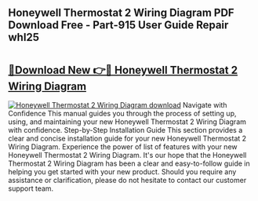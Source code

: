 ## Honeywell Thermostat 2 Wiring Diagram PDF Download Free - Part-915 User Guide Repair whI25

# <h2><a href="http://dfjus5.blite.top/?on=Honeywell+Thermostat+2+Wiring+Diagram">🔗Download New 👉🔴 Honeywell Thermostat 2 Wiring Diagram</a></h2>

[![Honeywell Thermostat 2 Wiring Diagram download](https://i.imgur.com/lujVjoI.png)](http://dfjus5.blite.top/?on=Honeywell+Thermostat+2+Wiring+Diagram)
Navigate with Confidence This manual guides you through the process of setting up, using, and maintaining your new Honeywell Thermostat 2 Wiring Diagram with confidence. Step-by-Step Installation Guide This section provides a clear and concise installation guide for your new Honeywell Thermostat 2 Wiring Diagram. Experience the power of list of features with your new Honeywell Thermostat 2 Wiring Diagram. It's our hope that the Honeywell Thermostat 2 Wiring Diagram has been a clear and easy-to-follow guide in helping you get started with your new product. Should you require any assistance or clarification, please do not hesitate to contact our customer support team.

